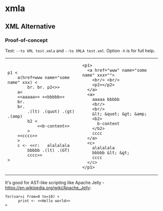 # xmla
## XML Alternative

### Proof-of-concept

Test: `--to XML test.xmla` and `--to XMLA test.xml`. Option `-h` is for full help.

<table>
  <tr>
    <td>
      
```
p1 <
	a(href=www name="some name" xxx) <
		br. br. p2<>>
	a<
	<<aaaaa>> <<bbbbb>>
	br.
	br.
        .(lt) .(quot) .(gt) .(amp)
        b2 <
            <<b-content>>
        >
	<<cccc>>
	>
	c <- <<r:   alalalala
		bbbbb .(lt) .(GT)
		cccc>>
>
```
              
</td>
<td>
 
```
<p1>
  <a href="www" name="some name" xxx="">
    <br/> <br/>
    <p2></p2>
  </a>
  <a>
    aaaaa bbbbb
    <br/>
    <br/>
    &lt; &quot; &gt; &amp;
    <b2>
      b-content
    </b2>
    cccc
  </a>
  <c>
    alalalala
    bbbbb &lt; &gt;
    cccc
  </c>
</p1>
```
  
</td>
</tr>
</table>
      
It's good for AST-like scripting like Apache Jelly - https://en.wikipedia.org/wiki/Apache_Jelly:
      
```
for(var=i from=0 to=10) <
      print <- <<Hello world>>
>
```
